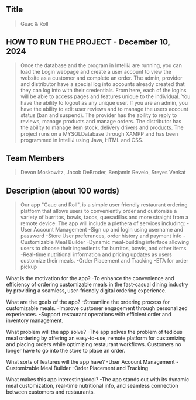 ## Title

> Guac & Roll

## HOW TO RUN THE PROJECT - December 10, 2024
> Once the database and the program in IntelliJ are running, you can load the Login webpage and create a user account to view the website as a customer and complete an order. The admin, provider and distributor have a special log into accounts already created that they can log into with their credentials. From here, each of the logins will be able to access pages and features unique to the individual. You have the ability to logout as any unique user. If you are an admin, you have the ability to edit user reviews and to manage the users account status (ban and suspend). The provider has the ability to reply to reviews, manage products and manage orders. The distributor has the ability to manage item stock, delivery drivers and products. The project runs on a MYSQLDatabase through XAMPP and has been programmed in IntelliJ using Java, HTML and CSS.
     

## Team Members

> Devon Moskowitz, Jacob DeBroder, Benjamin Revelo, Sreyes Venkat

     

## Description (about 100 words)

> Our app "Gauc and Roll", is a simple user friendly restaurant ordering platform that allows users to conveniently order and customize a variety of burritos, bowls, tacos, quesadillas and more straight from a remote device. The app will include a plethera of services including:
 -User Account Management
	-Sign up and login using username and password
	-Store User preferances, order history and payment info
 -Customizable Meal Builder
	-Dynamic meal-building interface allowing users to choose their ingredients for burritos, bowls, and other items.
	-Real-time nutritional information and pricing updates as users customize their meals.
 -Order Placement and Tracking
	-ETA for order pickup

>
What is the motivation for the app?
	-To enhance the convenience and efficiency of ordering customizable meals in the fast-casual dining industry by providing a seamless, user-friendly digital ordering experience.

What are the goals of the app? 
	-Streamline the ordering process for customizable meals.
	-Improve customer engagement through personalized experiences.
	-Support restaurant operations with efficient order and inventory management.

What problem will the app solve? 
	-The app solves the problem of tedious meal ordering by offering an easy-to-use, remote platform for customizing and placing orders while optimizing restaurant workflows. Customers no longer have to go into the store to place an order.

What sorts of features will the app have? 
	-User Account Management
	-Customizable Meal Builder
	-Order Placement and Tracking

What makes this app interesting/cool? 
	-The app stands out with its dynamic meal customization, real-time nutritional info, and seamless connection between customers and restaurants.
